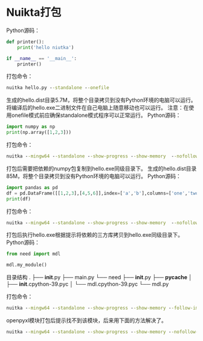 # Nuikta打包
Python源码：
```Python
def printer():
    print('hello niutka')

if __name__ == '__main__':
    printer()
```
打包命令：
```cmd
nuitka hello.py --standalone --onefile
```
生成的hello.dist目录5.7M，将整个目录拷贝到没有Python环境的电脑可以运行。
将编译后的hello.exe二进制文件在自己电脑上随意移动也可以运行。
注意：在使用onefile模式前应确保standalone模式程序可以正常运行。
Python源码：
```python
import numpy as np
print(np.array([1,2,3]))
```
打包命令：
```cmd
nuitka --mingw64 --standalone --show-progress --show-memory  --nofollow-import-to=numpy --plugin-enable=numpy --output-dir=out .\hello.py
```
打包后需要把依赖的numpy包复制到hello.exe同级目录下。
生成的hello.dist目录85M，将整个目录拷贝到没有Python环境的电脑可以运行。
Python源码：
```python
import pandas as pd
df = pd.DataFrame([[1,2,3],[4,5,6]],index=['a','b'],columns=['one','two','three'])
print(df)
```
打包命令：
```cmd
nuitka --mingw64 --standalone --show-progress --show-memory  --nofollow-import-to=pandas --plugin-enable=numpy --output-dir=out .\hello.py
```
打包后执行hello.exe根据提示将依赖的三方库拷贝到hello.exe同级目录下。
Python源码：
```python
from need import mdl

mdl.my_module()
```
目录结构
.
├── __init__.py
├── main.py
└── need
    ├── __init__.py
    ├── __pycache__
    │   ├── __init__.cpython-39.pyc
    │   └── mdl.cpython-39.pyc
    └── mdl.py

打包命令：
  ```cmd
nuitka --mingw64 --standalone --show-progress --show-memory --follow-import-to=need  --output-dir=../out .\main.py
  ```
  openpyxl模块打包后提示找不到该模块，后来用下面的方法解决了。
  ```cmd
 nuitka --mingw64 --standalone --show-progress --show-memory --nofollow-import-to=pandas,numpy --enable-plugin=numpy --include-package=openpyxl  --output-dir=out prb.py
  ```